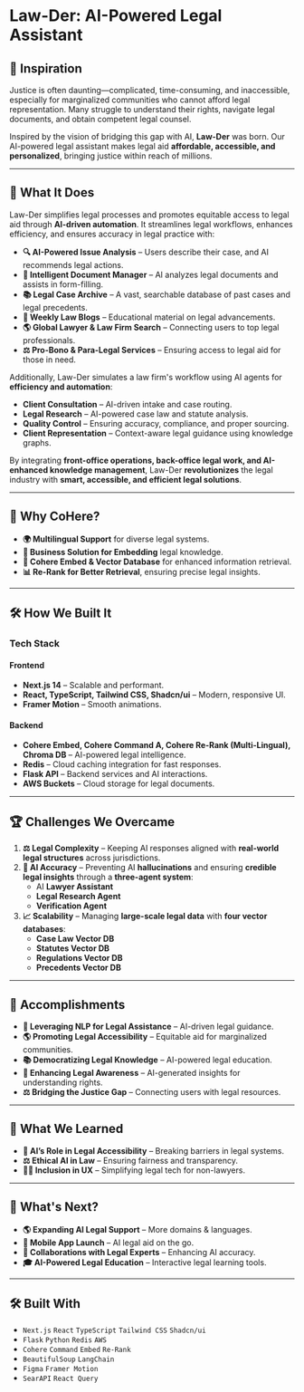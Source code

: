 # Law-Der: AI-Powered Legal Assistant

## 📌 Inspiration

Justice is often daunting—complicated, time-consuming, and inaccessible, especially for marginalized communities who cannot afford legal representation. Many struggle to understand their rights, navigate legal documents, and obtain competent legal counsel. 

Inspired by the vision of bridging this gap with AI, **Law-Der** was born. Our AI-powered legal assistant makes legal aid **affordable, accessible, and personalized**, bringing justice within reach of millions.

---

## 🚀 What It Does

Law-Der simplifies legal processes and promotes equitable access to legal aid through **AI-driven automation**. It streamlines legal workflows, enhances efficiency, and ensures accuracy in legal practice with:

- **🔍 AI-Powered Issue Analysis** – Users describe their case, and AI recommends legal actions.
- **📄 Intelligent Document Manager** – AI analyzes legal documents and assists in form-filling.
- **📚 Legal Case Archive** – A vast, searchable database of past cases and legal precedents.
- **📰 Weekly Law Blogs** – Educational material on legal advancements.
- **🌎 Global Lawyer & Law Firm Search** – Connecting users to top legal professionals.
- **⚖️ Pro-Bono & Para-Legal Services** – Ensuring access to legal aid for those in need.

Additionally, Law-Der simulates a law firm's workflow using AI agents for **efficiency and automation**:

- **Client Consultation** – AI-driven intake and case routing.
- **Legal Research** – AI-powered case law and statute analysis.
- **Quality Control** – Ensuring accuracy, compliance, and proper sourcing.
- **Client Representation** – Context-aware legal guidance using knowledge graphs.

By integrating **front-office operations, back-office legal work, and AI-enhanced knowledge management**, Law-Der **revolutionizes** the legal industry with **smart, accessible, and efficient legal solutions**.

---

## 🤖 Why CoHere?

- **🌍 Multilingual Support** for diverse legal systems.
- **🔎 Business Solution for Embedding** legal knowledge.
- **📌 Cohere Embed & Vector Database** for enhanced information retrieval.
- **📊 Re-Rank for Better Retrieval**, ensuring precise legal insights.

---

## 🛠️ How We Built It

### **Tech Stack**
#### **Frontend**
- **Next.js 14** – Scalable and performant.
- **React, TypeScript, Tailwind CSS, Shadcn/ui** – Modern, responsive UI.
- **Framer Motion** – Smooth animations.

#### **Backend**
- **Cohere Embed, Cohere Command A, Cohere Re-Rank (Multi-Lingual), Chroma DB** – AI-powered legal intelligence.
- **Redis** – Cloud caching integration for fast responses.
- **Flask API** – Backend services and AI interactions.
- **AWS Buckets** – Cloud storage for legal documents.

---

## 🏆 Challenges We Overcame

1. **⚖️ Legal Complexity** – Keeping AI responses aligned with **real-world legal structures** across jurisdictions.
2. **🎯 AI Accuracy** – Preventing AI **hallucinations** and ensuring **credible legal insights** through a **three-agent system**:
   - AI **Lawyer Assistant**
   - **Legal Research Agent**
   - **Verification Agent**
3. **📈 Scalability** – Managing **large-scale legal data** with **four vector databases**:
   - **Case Law Vector DB**
   - **Statutes Vector DB**
   - **Regulations Vector DB**
   - **Precedents Vector DB**

---

## 🎉 Accomplishments

- **📌 Leveraging NLP for Legal Assistance** – AI-driven legal guidance.
- **🌎 Promoting Legal Accessibility** – Equitable aid for marginalized communities.
- **📚 Democratizing Legal Knowledge** – AI-powered legal education.
- **📢 Enhancing Legal Awareness** – AI-generated insights for understanding rights.
- **⚖️ Bridging the Justice Gap** – Connecting users with legal resources.

---

## 📖 What We Learned

- **🚀 AI’s Role in Legal Accessibility** – Breaking barriers in legal systems.
- **⚖️ Ethical AI in Law** – Ensuring fairness and transparency.
- **🧑‍💻 Inclusion in UX** – Simplifying legal tech for non-lawyers.

---

## 🔮 What's Next?

- **🌎 Expanding AI Legal Support** – More domains & languages.
- **📱 Mobile App Launch** – AI legal aid on the go.
- **🤝 Collaborations with Legal Experts** – Enhancing AI accuracy.
- **🎓 AI-Powered Legal Education** – Interactive legal learning tools.

---

## 🛠️ Built With

- `Next.js` `React` `TypeScript` `Tailwind CSS` `Shadcn/ui`
- `Flask` `Python` `Redis` `AWS`
- `Cohere` `Command` `Embed` `Re-Rank`
- `BeautifulSoup` `LangChain`
- `Figma` `Framer Motion`
- `SearAPI` `React Query`
